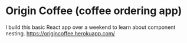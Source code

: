 # Origin Coffee (coffee ordering app)
I build this basic React app over a weekend to learn about component nesting.
https://origincoffee.herokuapp.com/
